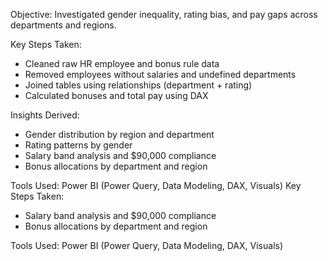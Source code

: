 Objective:
Investigated gender inequality, rating bias, and pay gaps across departments and regions.

Key Steps Taken:

* Cleaned raw HR employee and bonus rule data
* Removed employees without salaries and undefined departments
* Joined tables using relationships (department + rating)
* Calculated bonuses and total pay using DAX

Insights Derived:

* Gender distribution by region and department
* Rating patterns by gender
* Salary band analysis and \$90,000 compliance
* Bonus allocations by department and region

Tools Used:
Power BI (Power Query, Data Modeling, DAX, Visuals)
Key Steps Taken:


* Salary band analysis and \$90,000 compliance
* Bonus allocations by department and region

Tools Used:
Power BI (Power Query, Data Modeling, DAX, Visuals)
